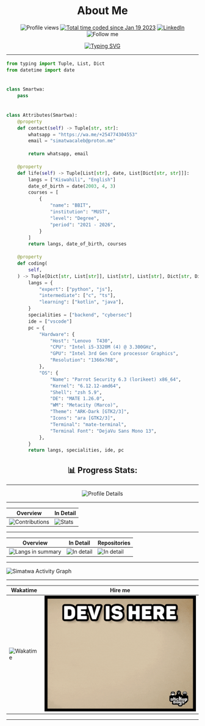 <h1 align="center"> About Me </h1>

<p align="center">
<img alt="Profile views" src="https://komarev.com/ghpvc/?username=Simatwa&color=blueviolet&style=plastic&label=Profile+Views"/> <a href="https://wakatime.com/@321c8a21-57bc-4782-bb00-8733ff579c0d"><img src="https://wakatime.com/badge/user/321c8a21-57bc-4782-bb00-8733ff579c0d.svg" alt="Total time coded since Jan 19 2023" /></a>
<a href="https://www.linkedin.com/in/smartwa-caleb-927975197/" alt="_blank"><img alt="LinkedIn" src="https://img.shields.io/badge/LinkedIn-%230077B5.svg?logo=linkedin&logoColor=white"/></a> <img alt="Follow me" src="https://img.shields.io/static/v1?logo=github&message=Follow&label=Github&style=social"/>
</p>

<p align='center'>
<a href="https://git.io/typing-svg"><img src="https://readme-typing-svg.demolab.com?font=Tektur&pause=3000&color=2288BB&random=false&width=620&lines=Transforming+ideas+into+innovation%2C+one+line+of+Python+at+a+time." alt="Typing SVG" /></a>
</p>

---

```python
from typing import Tuple, List, Dict
from datetime import date


class Smartwa:
    pass


class Attributes(Smartwa):
    @property
    def contact(self) -> Tuple[str, str]:
        whatsapp = "https://wa.me/+254774304553"
        email = "simatwacaleb@proton.me"

        return whatsapp, email

    @property
    def life(self) -> Tuple[List[str], date, List[Dict[str, str]]]:
        langs = ["Kiswahili", "English"]
        date_of_birth = date(2003, 4, 3)
        courses = [
            {
                "name": "BBIT",
                "institution": "MUST",
                "level": "Degree",
                "period": "2021 - 2026",
            }
        ]
        return langs, date_of_birth, courses

    @property
    def coding(
        self,
    ) -> Tuple[Dict[str, List[str]], List[str], List[str], Dict[str, Dict[str, Dict]]]:
        langs = {
            "expert": ["python", "js"],
            "intermediate": ["c", "ts"],
            "learning": ["kotlin", "java"],
        }
        specialities = ["backend", "cybersec"]
        ide = ["vscode"]
        pc = {
            "Hardware": {
                "Host": "Lenovo  T430",
                "CPU": "Intel i5-3320M (4) @ 3.300GHz",
                "GPU": "Intel 3rd Gen Core processor Graphics",
                "Resolution": "1366x768",
            },
            "OS": {
                "Name": "Parrot Security 6.3 (lorikeet) x86_64",
                "Kernel": "6.12.12-amd64",
                "Shell": "zsh 5.9",
                "DE": "MATE 1.26.0",
                "WM": "Metacity (Marco)",
                "Theme": "ARK-Dark [GTK2/3]",
                "Icons": "ara [GTK2/3]",
                "Terminal": "mate-terminal",
                "Terminal Font": "DejaVu Sans Mono 13",
            },
        }
        return langs, specialities, ide, pc
```

 <h2 align="center">📊 Progress Stats:</h2>

---

<p align="center">
<img src="https://github-profile-summary-cards.vercel.app/api/cards/profile-details?username=Simatwa&theme=tokyonight" alt="Profile Details"/>
</p>

<p align="center">

---

| Overview | In Detail |
|--------|----------|
| ![Contributions](https://streak-stats.demolab.com?user=Simatwa&theme=tokyonight) | ![Stats](https://github-readme-stats.vercel.app/api?username=Simatwa&show_icons=true&theme=tokyonight&include_all_commits=true&count_private=true) |

---

| Overview | In Detail | Repositories |
|--------|----------|-------------------|
| ![Langs in summary](https://github-readme-stats.vercel.app/api/top-langs/?username=Simatwa&theme=tokyonight) | ![In detail](https://api.githubtrends.io/user/svg/Simatwa/langs?time_range=all_time&theme=synthwaves&include_private=true&group=public) | ![In detail](https://api.githubtrends.io/user/svg/Simatwa/repos?time_range=all_time&include_private=true&group=private&theme=synthwaves) |

---

</p>


![Simatwa Activity Graph](https://github-readme-activity-graph.vercel.app/graph?username=Simatwa&theme=tokyonight) 

---

<!--
<p align="center">
<img src="https://github-readme-stats.vercel.app/api/wakatime?username=Simatwa&theme=tokyonight"></img>
</p>
-->

| Wakatime | Hire me |
|----------|---------|
| ![Wakatime](https://github-readme-stats.vercel.app/api/wakatime?username=Simatwa&theme=tokyonight) | ![dev is here](assets/dev-is-here.gif) |

---